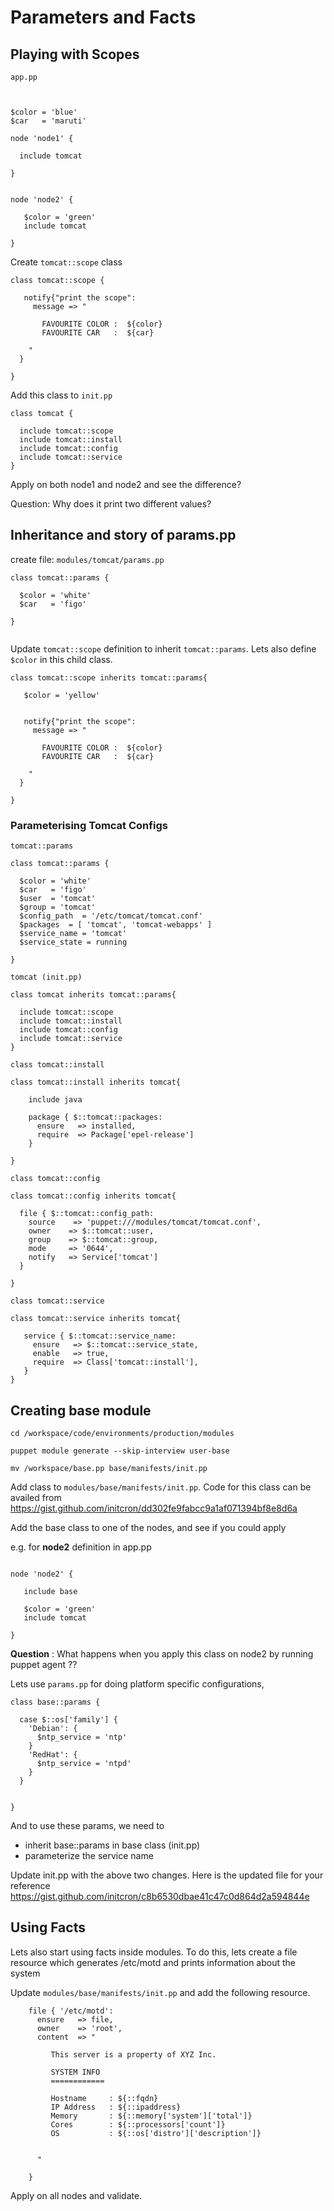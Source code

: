 # Parameters and Facts

## Playing with Scopes 

`app.pp`

```


$color = 'blue'
$car   = 'maruti' 

node 'node1' {

  include tomcat
  
}


node 'node2' {

   $color = 'green'
   include tomcat

}
```

Create `tomcat::scope` class 

```
class tomcat::scope {

   notify{"print the scope": 
     message => "
     
       FAVOURITE COLOR :  ${color}
       FAVOURITE CAR   :  ${car}
    
    "
  }

}
```

Add this class to `init.pp`

```
class tomcat {

  include tomcat::scope
  include tomcat::install
  include tomcat::config
  include tomcat::service 
}
```

Apply on both node1 and node2 and see the difference?  


Question: Why does it print two different values? 



## Inheritance and story of params.pp

create file: `modules/tomcat/params.pp`

```
class tomcat::params {

  $color = 'white' 
  $car   = 'figo'

}


```


Update `tomcat::scope` definition to inherit `tomcat::params`. Lets also define `$color` in this child class.  

```
class tomcat::scope inherits tomcat::params{

   $color = 'yellow'


   notify{"print the scope": 
     message => "
     
       FAVOURITE COLOR :  ${color}
       FAVOURITE CAR   :  ${car}
    
    "
  }

}
```


### Parameterising Tomcat Configs 

`tomcat::params`

```
class tomcat::params {

  $color = 'white' 
  $car   = 'figo'
  $user  = 'tomcat'
  $group = 'tomcat'
  $config_path  = '/etc/tomcat/tomcat.conf'
  $packages  = [ 'tomcat', 'tomcat-webapps' ]
  $service_name = 'tomcat'
  $service_state = running

}

```

`tomcat (init.pp)`

```
class tomcat inherits tomcat::params{

  include tomcat::scope
  include tomcat::install
  include tomcat::config
  include tomcat::service 
}
```

`class tomcat::install`

```
class tomcat::install inherits tomcat{
    
    include java
    
    package { $::tomcat::packages:
      ensure   => installed, 
      require  => Package['epel-release']
    }

}

```

`class tomcat::config`

```
class tomcat::config inherits tomcat{

  file { $::tomcat::config_path:
    source    => 'puppet:///modules/tomcat/tomcat.conf',
    owner    => $::tomcat::user, 
    group    => $::tomcat::group, 
    mode     => '0644',
    notify   => Service['tomcat'] 
  }

}

```

`class tomcat::service`

```
class tomcat::service inherits tomcat{

   service { $::tomcat::service_name:
     ensure   => $::tomcat::service_state, 
     enable   => true,
     require  => Class['tomcat::install'],
   }
}

```


## Creating base module 

```
cd /workspace/code/environments/production/modules

puppet module generate --skip-interview user-base

mv /workspace/base.pp base/manifests/init.pp

```

Add class to `modules/base/manifests/init.pp`. Code for this class can be availed from 
https://gist.github.com/initcron/dd302fe9fabcc9a1af071394bf8e8d6a


Add the base class to one of the nodes, and see if you could apply 

e.g. for **node2** definition in app.pp 
```

node 'node2' {

   include base

   $color = 'green'
   include tomcat

}
```

**Question** :  What happens when you apply this class on node2 by running puppet agent ??

Lets use `params.pp` for doing platform specific configurations, 

```
class base::params {

  case $::os['family'] {
    'Debian': {
      $ntp_service = 'ntp'
    }
    'RedHat': {
      $ntp_service = 'ntpd'
    }
  }
  

}
```
And to use these params, we need to 
  * inherit base::params in base class (init.pp)
  * parameterize the service name 
  
Update init.pp with the above two changes. Here is the updated file for your reference https://gist.github.com/initcron/c8b6530dbae41c47c0d864d2a594844e


## Using Facts 

Lets also start using facts inside modules. To do this, lets create a file resource which generates /etc/motd and prints information about the system

Update `modules/base/manifests/init.pp` and add the following resource. 

```
    file { '/etc/motd': 
      ensure   => file, 
      owner    => 'root',
      content  => "
      
         This server is a property of XYZ Inc.
         
         SYSTEM INFO 
         ============
         
         Hostname     : ${::fqdn}
         IP Address   : ${::ipaddress}
         Memory       : ${::memory['system']['total']}
         Cores        : ${::processors['count']}
         OS           : ${::os['distro']['description']}
      
      
      "
    
    }
```

Apply on all nodes and validate. 



